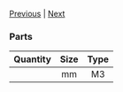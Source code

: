 [Previous](08_Undercarriage_Back.md) | [Next](10_Fan_Shroud_Fang.md)

### Parts
|Quantity|Size|Type|
|---:|:---:|:---:|
||mm|M3|